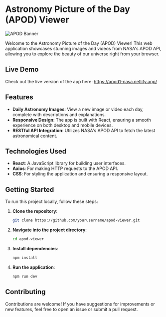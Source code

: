 # Astronomy Picture of the Day (APOD) Viewer

![APOD Banner](![image](https://github.com/user-attachments/assets/3507eeda-aedf-4dc4-b229-52580bd3de70)) <!-- Replace with an actual image URL -->

Welcome to the Astronomy Picture of the Day (APOD) Viewer! This web application showcases stunning images and videos from NASA's APOD API, allowing you to explore the beauty of our universe right from your browser.

## Live Demo

Check out the live version of the app here: https://apod1-nasa.netlify.app/

## Features

- **Daily Astronomy Images**: View a new image or video each day, complete with descriptions and explanations.
- **Responsive Design**: The app is built with React, ensuring a smooth experience on both desktop and mobile devices.
- **RESTful API Integration**: Utilizes NASA's APOD API to fetch the latest astronomical content.

## Technologies Used

- **React**: A JavaScript library for building user interfaces.
- **Axios**: For making HTTP requests to the APOD API.
- **CSS**: For styling the application and ensuring a responsive layout.

## Getting Started

To run this project locally, follow these steps:

1. **Clone the repository**:
   ```bash
   git clone https://github.com/yourusername/apod-viewer.git
   
2. **Navigate into the project directory**:
   ```bash
   cd apod-viewer
3. **Install dependencies**:
   ```bash
   npm install
4. **Run the application**:
   ```bash
   npm run dev


## Contributing
Contributions are welcome! If you have suggestions for improvements or new features, feel free to open an issue or submit a pull request.
